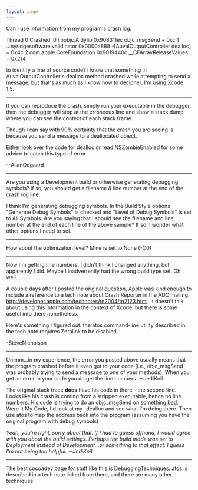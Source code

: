 ```yaml
---
layout: page
---
```


Can I use information from my program's crash log:

    
Thread 0 Crashed:
0   libobjc.A.dylib                	0x908311ec objc_msgSend + 0xc
1   ...nyridgesoftware.validinator 	0x0000a888 -[AuvalOutputController dealloc] + 0x4c
2   com.apple.CoreFoundation       	0x9019440c __CFArrayReleaseValues + 0x214


to identify a line of source code? I know that something in A<nowiki/>uvalOutputController's dealloc method crashed while attempting to send a message, but that's as much as I know how to decipher. I'm using Xcode 1.5.

----

If you can reproduce the crash, simply run your executable in the debugger, then the debugger will stop at the erroneous line and show a stack dump, where you can see the context of each stack frame.

Though I can say with 90% certainty that the crash you are seeing is because you send a message to a deallocated object.

Either look over the code for dealloc or read NSZombieEnabled for some advice to catch this type of error.

--AllanOdgaard

----

Are you using a Development build or otherwise generating debugging symbols? If so, you should get a filename & line number at the end of the crash log line.

I think I'm generating debugging symbols. In the Build Style options "Generate Debug Symbols" is checked and "Level of Debug Symbols" is set to All Symbols. Are you saying that I should see the filename and line number at the end of each line of the above sample? If so, I wonder what other options I need to set.

----

How about the optimization level? Mine is set to None (-O0)

----

Now I'm getting line numbers. I didn't think I changed anything, but apparently I did. Maybe I inadvertently had the wrong build type set. Oh well...

A couple days after I posted the original question, Apple was kind enough to include a reference to a tech note about Crash Reporter in the ADC mailing. http://developer.apple.com/technotes/tn2004/tn2123.html. It doesn't talk about using this information in the context of Xcode, but there is some useful info there nonetheless.

Here's something I figured out: the     atos command-line utility described in the tech note requires Zerolink to be disabled. 

-SteveNicholson

----
Ummm...in my experience, the error you posted above usually means that the program crashed before it even got to your code (i.e., objc_msgSend was probably trying to send a message to one of your methods). When you get an error in your code you do get the line numbers. --JediKnil

The original stack trace **does** have his code in there - the second line. Looks like his crash is coming from a stripped executable, hence no line numbers.  His code is trying to do an objc_msgSend on something bad.  Were It My Code, I'd look at my -dealloc and see what I'm doing there.  Then use     atos to map the address back into the program (assuming you have the original program with debug symbols)

*Yeah, you're right, sorry about that. If I had to guess offhand, I would agree with you about the build settings. Perhaps the build mode was set to Deployment instead of Development...or something to that effect. I guess I'm not being too helpful. --JediKnil*

----

The best cocoadev page for stuff like this is DebuggingTechniques.      atos is described in a tech note linked from there, and there are many other techniques.
